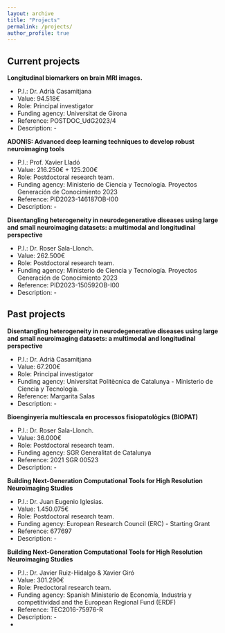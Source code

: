 ```yaml
---
layout: archive
title: "Projects"
permalink: /projects/
author_profile: true
---
```


## Current projects

**Longitudinal biomarkers on brain MRI images.**
- P.I.: Dr. Adrià Casamitjana
- Value: 94.518€
- Role: Principal investigator
- Funding agency: Universitat de Girona
- Reference: POSTDOC_UdG2023/4
- Description: -

**ADONIS: Advanced deep learning techniques to develop robust neuroimaging tools**
- P.I.: Prof. Xavier Lladó
- Value: 216.250€ + 125.200€
- Role: Postdoctoral research team.
- Funding agency: Ministerio de Ciencia y Tecnología. Proyectos Generación de Conocimiento 2023
- Reference: PID2023-146187OB-I00
- Description: -

**Disentangling heterogeneity in neurodegenerative diseases using large and small neuroimaging datasets: a multimodal and longitudinal perspective**
- P.I.: Dr. Roser Sala-Llonch.
- Value: 262.500€
- Role: Postdoctoral research team.
- Funding agency: Ministerio de Ciencia y Tecnología. Proyectos Generación de Conocimiento 2023
- Reference: PID2023-150592OB-I00
- Description: -

## Past projects

**Disentangling heterogeneity in neurodegenerative diseases using large and small neuroimaging datasets: a multimodal and longitudinal perspective**
- P.I.: Dr. Adrià Casamitjana
- Value: 67.200€
- Role: Principal investigator
- Funding agency: Universitat Politècnica de Catalunya - Ministerio de Ciencia y Tecnología.
- Reference: Margarita Salas
- Description: -

**Bioenginyeria multiescala en processos fisiopatològics (BIOPAT)**
- P.I.: Dr. Roser Sala-Llonch.
- Value: 36.000€
- Role: Postdoctoral research team.
- Funding agency: SGR Generalitat de Catalunya
- Reference: 2021 SGR 00523
- Description: -

**Building Next-Generation Computational Tools for High Resolution Neuroimaging Studies**
- P.I.: Dr. Juan Eugenio Iglesias.
- Value: 1.450.075€
- Role: Postdoctoral research team.
- Funding agency: European Research Council (ERC) - Starting Grant
- Reference: 677697
- Description: -

**Building Next-Generation Computational Tools for High Resolution Neuroimaging Studies**
- P.I.: Dr. Javier Ruiz-Hidalgo & Xavier Giró
- Value: 301.290€
- Role: Predoctoral research team.
- Funding agency: Spanish Ministerio de Economía, Industria y competitividad and the European Regional Fund (ERDF)
- Reference: TEC2016-75976-R
- Description: -
- 
<!--- 
{% include base_path %}


{% for post in site.portfolio %}
  {% include archive-single.html %}
{% endfor %}

Comments are Fun --->

